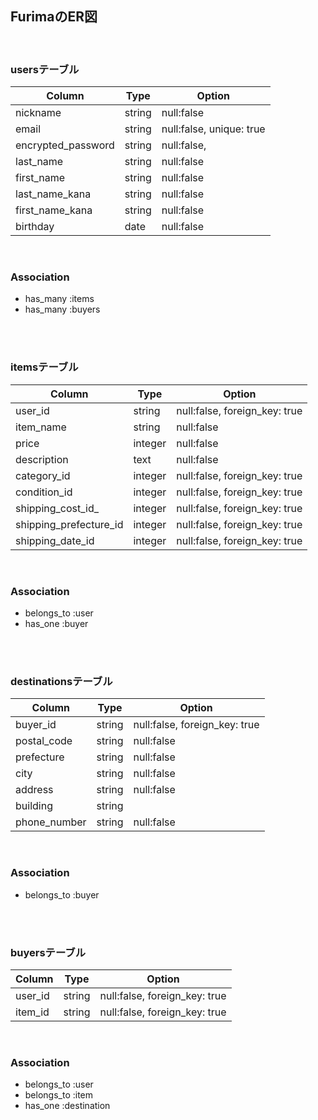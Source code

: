 ## FurimaのER図
<br>

### usersテーブル
| Column             | Type   | Option                   |
| ------------------ | ------ | ------------------------ |
| nickname           | string | null:false               |
| email              | string | null:false, unique: true |
| encrypted_password | string | null:false,              |
| last_name          | string | null:false               |
| first_name         | string | null:false               |
| last_name_kana     | string | null:false               |
| first_name_kana    | string | null:false               |
| birthday           | date   | null:false               |
<br>

### Association
- has_many :items
- has_many :buyers
<br>
<br>

### itemsテーブル
| Column                 | Type       | Option                        |
| ---------------------- | ---------- | ----------------------------- |
| user_id                | string     | null:false, foreign_key: true |
| item_name              | string     | null:false                    |
| price                  | integer    | null:false                    |
| description            | text       | null:false                    |
| category_id            | integer    | null:false, foreign_key: true |
| condition_id           | integer    | null:false, foreign_key: true |
| shipping_cost_id_      | integer    | null:false, foreign_key: true |
| shipping_prefecture_id | integer    | null:false, foreign_key: true | 
| shipping_date_id       | integer    | null:false, foreign_key: true |
<br>

### Association
- belongs_to :user
- has_one :buyer
<br>
<br>

### destinationsテーブル
| Column       | Type       | Option                        |
| ------------ | ---------- | ----------------------------- |
| buyer_id     | string     | null:false, foreign_key: true |
| postal_code  | string     | null:false                    |
| prefecture   | string     | null:false                    |
| city         | string     | null:false                    |
| address      | string     | null:false                    |
| building     | string     |                               |
| phone_number | string     | null:false                    | 
<br>

### Association
- belongs_to :buyer
<br>
<br>

### buyersテーブル
| Column  | Type       | Option                        |
| ------- | ---------- | ----------------------------- |
| user_id | string     | null:false, foreign_key: true |
| item_id | string     | null:false, foreign_key: true |
<br>

### Association
- belongs_to :user
- belongs_to :item
- has_one :destination